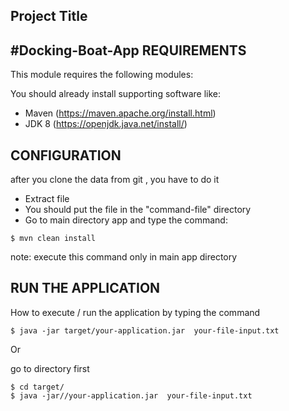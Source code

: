 ## Project Title
#Docking-Boat-App
REQUIREMENTS
------------

This module requires the following modules:

You should already install supporting software like:
 * Maven (https://maven.apache.org/install.html)
 * JDK 8 (https://openjdk.java.net/install/)
 
 CONFIGURATION
 -------------
after you clone the data from git , you have to do it
 * Extract file 
 * You should put the file in the "command-file" directory
 * Go to main directory app and type the command:
 
```
$ mvn clean install
```
note: execute this command only in main app directory


RUN THE APPLICATION
----------
How to execute / run the application by typing the command
```
$ java -jar target/your-application.jar  your-file-input.txt
```
Or

go to directory first
```
$ cd target/
$ java -jar//your-application.jar  your-file-input.txt
```
